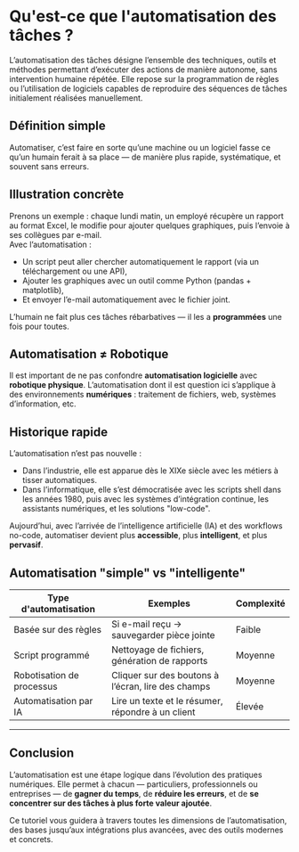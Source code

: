 # Qu'est-ce que l'automatisation des tâches ?

L’automatisation des tâches désigne l’ensemble des techniques, outils et méthodes permettant d’exécuter des actions de manière autonome, sans intervention humaine répétée. Elle repose sur la programmation de règles ou l’utilisation de logiciels capables de reproduire des séquences de tâches initialement réalisées manuellement.

## Définition simple

Automatiser, c’est faire en sorte qu’une machine ou un logiciel fasse ce qu’un humain ferait à sa place — de manière plus rapide, systématique, et souvent sans erreurs.

## Illustration concrète

Prenons un exemple : chaque lundi matin, un employé récupère un rapport au format Excel, le modifie pour ajouter quelques graphiques, puis l’envoie à ses collègues par e-mail.  
Avec l’automatisation :
- Un script peut aller chercher automatiquement le rapport (via un téléchargement ou une API),
- Ajouter les graphiques avec un outil comme Python (pandas + matplotlib),
- Et envoyer l’e-mail automatiquement avec le fichier joint.

L’humain ne fait plus ces tâches rébarbatives — il les a **programmées** une fois pour toutes.

## Automatisation ≠ Robotique

Il est important de ne pas confondre **automatisation logicielle** avec **robotique physique**. L’automatisation dont il est question ici s’applique à des environnements **numériques** : traitement de fichiers, web, systèmes d’information, etc.

## Historique rapide

L’automatisation n’est pas nouvelle :
- Dans l’industrie, elle est apparue dès le XIXe siècle avec les métiers à tisser automatiques.
- Dans l’informatique, elle s’est démocratisée avec les scripts shell dans les années 1980, puis avec les systèmes d’intégration continue, les assistants numériques, et les solutions "low-code".

Aujourd’hui, avec l’arrivée de l’intelligence artificielle (IA) et des workflows no-code, automatiser devient plus **accessible**, plus **intelligent**, et plus **pervasif**.

## Automatisation "simple" vs "intelligente"

| Type d'automatisation         | Exemples                                              | Complexité |
|------------------------------|-------------------------------------------------------|------------|
| Basée sur des règles         | Si e-mail reçu → sauvegarder pièce jointe            | Faible     |
| Script programmé             | Nettoyage de fichiers, génération de rapports        | Moyenne    |
| Robotisation de processus    | Cliquer sur des boutons à l’écran, lire des champs   | Moyenne    |
| Automatisation par IA        | Lire un texte et le résumer, répondre à un client    | Élevée     |

---

## Conclusion

L’automatisation est une étape logique dans l’évolution des pratiques numériques. Elle permet à chacun — particuliers, professionnels ou entreprises — de **gagner du temps**, de **réduire les erreurs**, et de **se concentrer sur des tâches à plus forte valeur ajoutée**.

Ce tutoriel vous guidera à travers toutes les dimensions de l’automatisation, des bases jusqu’aux intégrations plus avancées, avec des outils modernes et concrets.
